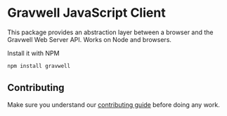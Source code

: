 # Gravwell JavaScript Client

This package provides an abstraction layer between a browser and the Gravwell Web Server API. Works on Node and browsers.

Install it with NPM

```sh
npm install gravwell
```

## Contributing

Make sure you understand our [contributing guide](./CONTRIBUTING.md) before doing any work.
